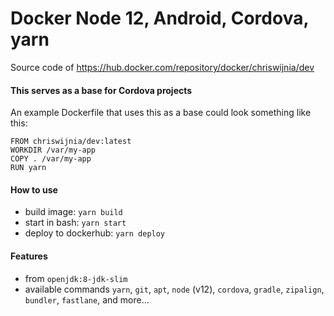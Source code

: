 # Docker Node 12, Android, Cordova, yarn
Source code of https://hub.docker.com/repository/docker/chriswijnia/dev

#### This serves as a base for Cordova projects
An example Dockerfile that uses this as a base could look something like this:
```
FROM chriswijnia/dev:latest
WORKDIR /var/my-app
COPY . /var/my-app
RUN yarn 
```

#### How to use
- build image: `yarn build`
- start in bash: `yarn start`
- deploy to dockerhub: `yarn deploy`

#### Features
- from `openjdk:8-jdk-slim`
- available commands `yarn`, `git`, `apt`, `node`  (v12), `cordova`, `gradle`, `zipalign`, `bundler`, `fastlane`, and more...

